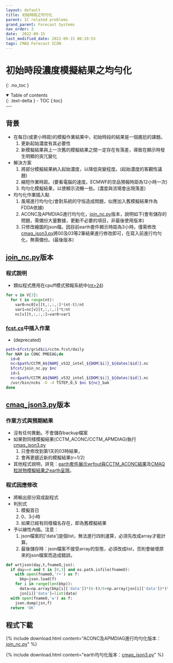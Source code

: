 ```yaml
---
layout: default
title: 初始時段之均勻化
parent: IC related problems
grand_parent: Forecast Systems
nav_order: 3
date:  2022-09-15
last_modified_date: 2022-09-15 08:19:53
tags: CMAQ Forecast ICON
---
```


# 初始時段濃度模擬結果之均勻化
{: .no_toc }

<details open markdown="block">
  <summary>
    Table of contents
  </summary>
  {: .text-delta }
- TOC
{:toc}
</details>
--- 

## 背景
- 在每日(或更小時距)的模擬作業結果中，初始時段的結果是一個尷尬的課題。
  1. 更新起始濃度有其必要性
  1. 新模擬結果與上一次舊的模擬結果之間一定存在有落差，導致在顯示時發生明顯的突兀變化
- 解決方案
  1. 將部分模擬結果納入起始濃度，以降低突變程度。(起始濃度的客觀性議題)
  1. 縮短作業時距。(要看電腦的速度。ECMWF的空品預報時距為12小時一次)
  1. 均勻化模擬結果，以使顯示流暢一些。(濃度與流場會出現落差)
- 均勻化作業插入點
  1. 風場進行均勻化(會對系統的守恒造成問題，似應加入舊模擬結果作為FDDA依據)
  1. ACONC及APMDIAG進行均勻化，[join_nc.py](https://github.com/sinotec2/Focus-on-Air-Quality/blob/main/GridModels/ForecastSystem/join_nc.py)版本，說明如下(會有儲存的問題，需備份大量數據，更動不必要的項目，非最後使用版本)
  1. 只修改繪圖的json檔。因目前earth套件顯示時距為3小時。僅需修改[cmaq_json3.py][cmaq_json3]將00及03等2筆結果進行修改即可，在寫入前進行均勻化，無需備份。(最後版本)
  
## [join_nc.py](https://github.com/sinotec2/Focus-on-Air-Quality/blob/main/GridModels/ForecastSystem/join_nc.py)版本

### 程式說明
- 類似程式應用在cpuff模式預報系統中([nt=24](https://sinotec2.github.io/Focus-on-Air-Quality/utilities/Graphics/VERDI/VERDI_batch/#join_ncpy))

```python
for v in V[3]:
  for t in range(nt):
    var0=nc0[v][t,:,:,:]*(nt-t)/nt
    var1=nc[v][t,:,:,:]*t/nt
    nc[v][t,:,:,:]=var0+var1
```

### [fcst.cs](https://sinotec2.github.io/FAQ/2022/08/30/fcst.cs.html)中插入作業
- (deprecated)

```bash
path=$fcst/grid$ii/cctm.fcst/daily
for NAM in CONC PMDIAG;do
  id=0
  nc=$path/CCTM_A${NAM}_v532_intel_${DOM[$i]}_${dates[$id]}.nc
  $fcst/join_nc.py $nc
  id=1
  nc=$path/CCTM_A${NAM}_v532_intel_${DOM[$i]}_${dates[$id]}.nc
  /usr/bin/ncks -O -d TSTEP,0,5 $nc ${nc}_bak
done
```

## [cmaq_json3.py][cmaq_json3]版本

### 作業方式與預期結果
- 沒有任何異動。不會儲存backup檔案
- 如果對同樣模擬結果(CCTM_ACONC/CCTM_APMDIAG)執行[cmaq_json3.py][cmaq_json3]
  1. 只會修改到第1天的03時結果，
  1. 會再更趨近新的模擬結果(r=1/2)
- 其他程式說明，詳見：[earth套件展示wrfout與CCTM_ACONC結果][cmaq_json]及[CMAQ粒狀物模擬結果之earth呈現][cmaq_json3]。

### 程式因應修改

- 將輸出部分寫成副程式
- 判別式
  1. 模擬首日
  1. 0、3小時
  1. 如果已經有同樣檔名存在，即為舊模擬結果
- 予以線性內插。注意：
  1. json檔案的['data']是個list，無法進行四則運算，必須先改成array才能計算。
  1. 最後儲存時：json檔案不接受array的型態，必須改成list，否則會破壞原來的json檔案而造成錯誤。
    
```python
def wrtjson(day,t,fnameO,jsn):
  if day==0 and t in [0,3] and os.path.isfile(fnameO):
    with open(fnameO,'r+') as f:
      bkp=json.load(f)
    for i in range(len(bkp)):
      data=np.array(bkp[i]['data'])*(6-t)/6+np.array(jsn[i]['data'])*(t)/6
      jsn[i]['data']=list(data)
  with open(fnameO,'w') as f:
    json.dump(jsn,f)
  return 'OK'
```

## 程式下載

{% include download.html content="ACONC及APMDIAG進行均勻化版本：[join_nc.py](https://github.com/sinotec2/Focus-on-Air-Quality/blob/main/GridModels/ForecastSystem/join_nc.py)" %}

{% include download.html content="earth均勻化版本：[cmaq_json3.py](https://github.com/sinotec2/Focus-on-Air-Quality/blob/main/utilities/Graphics/earth/cmaq_json3.py)" %}

[cmaq_json]: <https://sinotec2.github.io/FAQ/2022/08/31/cmaq_json.html> "earth套件展示wrfout與CCTM_ACONC結果"
[cmaq_json3]: <https://sinotec2.github.io/FAQ/2022/09/14/PM_earth.html> "CMAQ粒狀物模擬結果之earth呈現"